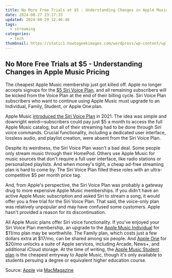 ```yaml
---
title: No More Free Trials at $5 - Understanding Changes in Apple Music Pricing
date: 2024-08-27 23:17:33
updated: 2024-08-29 12:46:46
tags:
  - streaming
categories:
  - tech
thumbnail: https://static1.howtogeekimages.com/wordpress/wp-content/uploads/2021/10/apple-music-voice-plan.jpg
---
```


## No More Free Trials at $5 - Understanding Changes in Apple Music Pricing

The cheapest Apple Music membership just got killed off. Apple no longer accepts signups for the [$5 Siri Voice Plan](https://support.apple.com/en-us/HT212798), and all remaining subscribers will be kicked from the Voice Plan at the end of their billing cycle. Siri Voice Plan subscribers who want to continue using Apple Music must upgrade to an Individual, Family, Student, or Apple One plan.

 Apple Music [introduced the Siri Voice Plan](https://iphone-transfer.techidaily.com/how-to-transfer-photos-from-apple-iphone-15-plus-to-other-iphone-without-icloud-drfone-by-drfone-transfer-from-ios/) in 2021\. The idea was simple and downright weird—subscribers could pay just $5 a month to access the full Apple Music catalog, but all of their streaming had to be done through Siri voice commands. Crucial functionality, including a dedicated user interface, lossless audio, and playlist creation, were absent from the Siri Voice Plan.

 Despite its weirdness, the Siri Voice Plan wasn't a bad deal. Some people only stream music through their HomePod. Others use Apple Music for music sources that don't require a full user interface, like radio stations or personalized playlists. And when money's tight, a cheap ad-free streaming plan is hard to come by. The Siri Voice Plan filled these roles with an ultra-competitive $5 per month price tag.

 And, from Apple's perspective, the Siri Voice Plan was probably a gateway drug to more expensive Apple Music memberships. If you didn't have an active Apple Music subscription and asked Siri to stream a song, it would offer you a free trial for the Siri Voice Plan. That said, the voice-only plan was relatively unpopular and may have confused some customers. Apple hasn't provided a reason for its discontinuation.

 All Apple Music plans offer Siri voice functionality. If you've enjoyed your Siri Voice Plan membership, an upgrade to the [Apple Music Individual](https://www.apple.com/apple-music/) for $11/mo plan may be worthwhile. The Family plan, which costs just a few dollars extra at $17/mo, can be shared among six people. And [Apple One](https://www.apple.com/apple-one/) for $20/mo unlocks a suite of Apple services, including Arcade, News+, and additional iCloud storage. At the time of writing, the [Apple Music Student plan](https://support.apple.com/en-us/106008) is the cheapest entryway to Apple Music, though it's only available to students persuing a degree or equivalent higher education course.

 Source: [Apple](https://support.apple.com/en-us/HT212798) via [MacMagazine](https://macmagazine.com.br/post/2023/11/01/silenciosamente-apple-mata-assinatura-voice-do-apple-music/)

<ins class="adsbygoogle"
     style="display:block"
     data-ad-format="autorelaxed"
     data-ad-client="ca-pub-7571918770474297"
     data-ad-slot="1223367746"></ins>



<ins class="adsbygoogle"
     style="display:block"
     data-ad-client="ca-pub-7571918770474297"
     data-ad-slot="8358498916"
     data-ad-format="auto"
     data-full-width-responsive="true"></ins>
